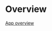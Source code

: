 # Overview
[App overview](https://www.udemy.com/course/typescript-the-complete-developers-guide/learn/lecture/15067226#content)


